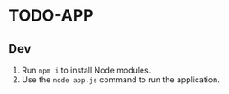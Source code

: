 # TODO-APP

## Dev
1. Run `npm i` to install Node modules.
2. Use the `node app.js` command to run the application.
